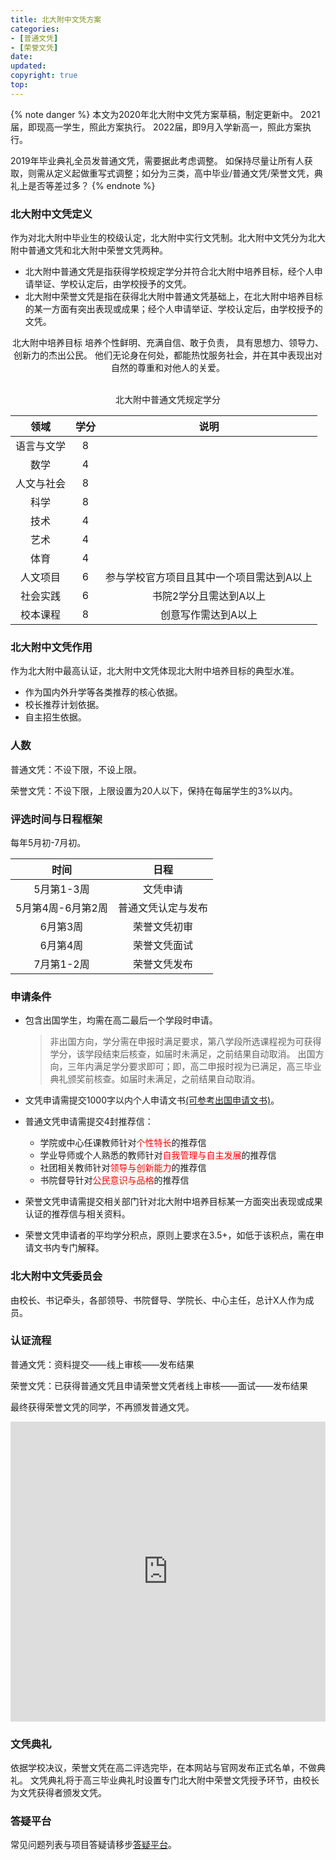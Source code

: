 ```yaml
---
title: 北大附中文凭方案
categories:
- [普通文凭]
- [荣誉文凭]
date:
updated:
copyright: true
top: 
---
```


{% note danger %}
本文为2020年北大附中文凭方案草稿，制定更新中。
2021届，即现高一学生，照此方案执行。
2022届，即9月入学新高一，照此方案执行。

2019年毕业典礼全员发普通文凭，需要据此考虑调整。
如保持尽量让所有人获取，则需从定义起做重写式调整；如分为三类，高中毕业/普通文凭/荣誉文凭，典礼上是否等差过多？
{% endnote %}


###  北大附中文凭定义

作为对北大附中毕业生的校级认定，北大附中实行文凭制。北大附中文凭分为北大附中普通文凭和北大附中荣誉文凭两种。

* 北大附中普通文凭是指获得学校规定学分并符合北大附中培养目标，经个人申请举证、学校认定后，由学校授予的文凭。
* 北大附中荣誉文凭是指在获得北大附中普通文凭基础上，在北大附中培养目标的某一方面有突出表现或成果；经个人申请举证、学校认定后，由学校授予的文凭。

<center>

北大附中培养目标
培养个性鲜明、充满自信、敢于负责，
具有思想力、领导力、创新力的杰出公民。
他们无论身在何处，都能热忱服务社会，并在其中表现出对自然的尊重和对他人的关爱。
</center>

<br>
<center>北大附中普通文凭规定学分</center>

| 领域 | 学分 | 说明 |
|:-------------:|:-------------:|:-----:|
| 语言与文学 | 8 | |
|数学|4| |
| 人文与社会 | 8|  |
|科学|8| |
|技术|4| |
|艺术|4||
|体育|4| |
|人文项目|6|参与学校官方项目且其中一个项目需达到A以上|
|社会实践|6|书院2学分且需达到A以上|
|校本课程|8|创意写作需达到A以上|


### 北大附中文凭作用

作为北大附中最高认证，北大附中文凭体现北大附中培养目标的典型水准。
<!-- more -->
* 作为国内外升学等各类推荐的核心依据。
* 校长推荐计划依据。
* 自主招生依据。

### 人数

普通文凭：不设下限，不设上限。

荣誉文凭：不设下限，上限设置为20人以下，保持在每届学生的3%以内。

### 评选时间与日程框架

每年5月初-7月初。

| 时间 | 日程 |
|:-------:|:--------:|
| 5月第1-3周 | 文凭申请 |
| 5月第4周-6月第2周 | 普通文凭认定与发布 |
| 6月第3周 | 荣誉文凭初审 |
| 6月第4周 | 荣誉文凭面试 |
| 7月第1-2周| 荣誉文凭发布 |

### 申请条件

* 包含出国学生，均需在高二最后一个学段时申请。
  > 非出国方向，学分需在申报时满足要求，第八学段所选课程视为可获得学分，该学段结束后核查，如届时未满足，之前结果自动取消。
  出国方向，三年内满足学分要求即可；即，高二申报时视为已满足，高三毕业典礼颁奖前核查。如届时未满足，之前结果自动取消。

* 文凭申请需提交1000字以内个人申请文书[(可参考出国申请文书)](https://www.zhihu.com/question/20570837)。
* 普通文凭申请需提交4封推荐信：
  * 学院或中心任课教师针对<font color="red">个性特长</font>的推荐信
  * 学业导师或个人熟悉的教师针对<font color="red">自我管理与自主发展</font>的推荐信
  * 社团相关教师针对<font color="red">领导与创新能力</font>的推荐信
  * 书院督导针对<font color="red">公民意识与品格</font>的推荐信
* 荣誉文凭申请需提交相关部门针对北大附中培养目标某一方面突出表现或成果认证的推荐信与相关资料。
* 荣誉文凭申请者的平均学分积点，原则上要求在3.5+，如低于该积点，需在申请文书内专门解释。

### 北大附中文凭委员会

由校长、书记牵头，各部领导、书院督导、学院长、中心主任，总计X人作为成员。

### 认证流程

普通文凭：资料提交——线上审核——发布结果

荣誉文凭：已获得普通文凭且申请荣誉文凭者线上审核——面试——发布结果

最终获得荣誉文凭的同学，不再颁发普通文凭。

<center>

<iframe width="640px" height= "480px" src= "https://forms.office.com/Pages/ResponsePage.aspx?id=dvGcSe515EmAwVKvzSjStX_OJCfvpMRDiZr_vPuTJPBURE5XSUY3QUNVUUoyOFRFNTYySUlWWlRSVC4u&embed=true" frameborder= "0" marginwidth= "0" marginheight= "0" style= "border: none; max-width:100%; max-height:100vh" allowfullscreen webkitallowfullscreen mozallowfullscreen msallowfullscreen> </iframe>
</center>

### 文凭典礼

依据学校决议，荣誉文凭在高二评选完毕，在本网站与官网发布正式名单，不做典礼。
文凭典礼将于高三毕业典礼时设置专门北大附中荣誉文凭授予环节，由校长为文凭获得者颁发文凭。


### 答疑平台

常见问题列表与项目答疑请移步[答疑平台](https://github.com/pkuschool/Honours-programs/issues)。
